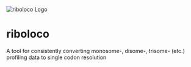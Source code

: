 ![riboloco Logo](ribolocologo2.png)
# riboloco
A tool for consistently converting monosome-, disome-, trisome- (etc.) profiling data to single codon resolution
